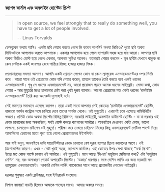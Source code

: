 ### ক্যাগল কার্নাল এবং অনলাইন হোস্টেড স্ক্রিপ্ট

---

> In open source, we feel strongly that to really do something well, you have to get a lot of people involved. 
>
> -- Linus Torvalds

ফেসবুকের কথায় আসি। একটা ছবি শেয়ার করতে গেলে কি করেন আপনি? অথবা ভিডিও? পুরো ছবি অথবা ভিডিওটাকে আপলোড করতে আপনাকে। একবার আপলোড হয়ে গেলে ব্যাপারটা সহজ হয়ে যায় আরো। আপনার ছবি অথবা ভিডিও হোস্ট হয়ে গেলে একবার, আপনার সুবিধা অনেক। যতবারই শেয়ার করবেন - মূল ছবিটা যেখানে থাকুক না কেন সেটাকে একই জায়গায় রেখে পাঠিয়ে দিচ্ছে হাজার হাজার লিংক।

প্রোগ্রামারদের সমস্যা আলাদা। আপনি একটা প্রোগ্রাম লেখেন কোন না কোন ল্যাঙ্গুয়েজ এনভায়রনমেন্টএর ওপর ভিত্তি করে।  কারো সাথে ওই প্রোগ্রামের কোড যদি শেয়ার করেন, তাহলে তাকেও তৈরি করতে হবে একই ধরনের এনভায়রনমেন্ট। শুধু সে ধরনের এনভায়রনমেন্ট নয়, আরো প্রয়োজন পড়বে অনেক ধরনের লাইব্রেরি। মোদ্দা কথা, কোড শেয়ার - আর মুহুর্তের মধ্যে চালানোর চেষ্টা করা খুবই দুরূহ ব্যাপার। আগের প্রোগ্রামের মত একই ধরনের ‘রানটাইম এনভায়রনমেন্ট’ তৈরি করা অনেকটা দুঃসাধ্যই বটে।

সেই সমস্যার সমাধানে এসেছে ক্যাগল। তারা একই সাথে আপনার সেই কোডের ‘রানটাইম এনভায়রনমেন্ট’ হোস্টিং, হাজারো ভার্সন কন্ট্রোল সঙ্গে চালিয়ে দেবে তাদের সার্ভার থেকে। ওই মুহুর্তেই। এখানেই চলে এসেছে কমিউনিটির ক্ষমতা। প্রতিটা কোড অথবা স্ক্রিপ্টের বিভিন্ন রিভিশন, দরকারি লাইব্রেরী, অনলাইন ডাটাসেট হোস্টিং - যা যা দরকার ওই কোড চালানোর জন্য অনলাইনে, সবই হোস্ট করছে ক্যাগলের সার্ভারে। অনলাইনে দেখলেন একটা কোড, ভালো লাগলো, চালাতেও চাইলেন ওই মুহূর্তে। পরীক্ষা করে দেখতে চাইলেন নিজের কিছু এনভায়রনমেন্ট সেটিংস পাল্টে দিয়ে। আলাদিনের চেরাগের মতো পূরণ হয়ে গেলো প্রোগ্রামারদের উইশলিস্ট। 

আর যাই বলুন, অনলাইনে ডাটা সায়েন্টিস্টদের কোড চালানো বেশ দুরূহ ব্যাপার ছিলো ক্যাগলের আগে। ওই ডিপেন্ডেন্সির কারণে। এখন - সেটা খুবই সহজ, ক্যাগলে কার্নালে। ওই কোডের উপর লেখা থাকছে “ফর্ক স্ক্রিপ্ট”। ইচ্ছে মত কোড পাল্টে চালান ওই সার্ভারে। ওই মুহূর্তেই। মনে আছে ‘ভিএম’ ভার্চুয়াল মেশিনের কথা? এটা ‘ভার্চুয়াল মেশিন’ নয়, বরং অসাধারণ শেয়ার্ড অপারেটিং সিস্টেম। ‘ডকার’ ধারণায়। সঙ্গে মেশিন লার্নিং এর জন্য দরকারি সব ল্যাঙ্গুয়েজ এনভায়রনমেন্ট। দরকারি মেশিন লার্নিং প্যাকেজের সাথে আছে প্রয়োজনীয় লোডেড  লাইব্রেরি।

দরকার শুধুমাত্র একটা ব্রাউজার, সঙ্গে ইন্টারনেট সংযোগ।

বিশাল ব্যাপার! বাড়তি হিসেবে আমাকে পাচ্ছেন সাথে। আমার অবসর সময়ে।

